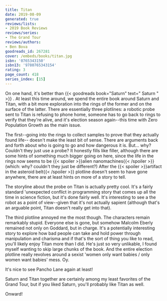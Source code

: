 ```yaml
---
title: Titan
date: 2019-08-09
generated: true
reviews/lists:
- 2019 Book Reviews
reviews/series:
- The Grand Tour
reviews/authors:
- Ben Bova
goodreads_id: 267281
cover: /embeds/books/titan.jpg
isbn: '0765343150'
isbn13: '9780765343154'
rating: 3
page_count: 418
series_index: [15]
---
```

On one hand, it's better than {{< goodreads book="Saturn" text=" Saturn " >}} . At least this time around, we spend the entire book around Saturn and Titan, with a bit more exploration into the rings of the former and on the surface of the latter. There are essentially three plotlines: a robotic probe sent to Titan is refusing to phone home, someone has to go back to rings to verify that they're alive, and it's election season again--this time with Zero Population Growth as the main issue.  

The first--going into the rings to collect samples to prove that they actually found life-- doesn't make the least bit of sense. There are arguments back and forth about who is going to go and how dangerous it is. But... why? Couldn't they just use a probe? It honestly fills like filler, although there are some hints of something much bigger going on here, since the life in the rings now seems to be  {{< spoiler >}}alien nanomachines{{< /spoiler >}}  (which: why? couldn't they just be different?) After the  {{< spoiler >}}artifact in the asteroid belt{{< /spoiler >}}  plotline doesn't seem to have gone anywhere, there are at least hints on more of a story to tell.  

<!--more-->

The storyline about the probe on Titan is actually pretty cool. It's a fairly standard 'unexpected conflict in programming story that comes up all the time in science fiction, but it's done fairly well. It's interesting to see a the robot as a point of view--given that it's not actually sapient (although that's an arguable point, Titan doesn't really get into that).  

The third plotline annoyed me the most though. The characters remain remarkably stupid. Everyone else is gone, but somehow Malcolm Eberly remained not only on Goddard, but in charge. It's a potentially interesting story to explore how bad people can take and hold power through manipulation and charisma and if that's the sort of thing you like to read, you'll likely enjoy Titan more than I did. He's just so very unlikable, I found myself wanting to skip large chunks of the book. And the entire election plotline really revolves around a sexist 'women only want babies / only women want babies' mess. Oy.  

It's nice to see Pancho Lane again at least!  

Saturn and Titan together are certainly among my least favorites of the Grand Tour, but if you liked Saturn, you'll probably like Titan as well.  

Onward!